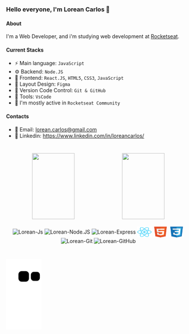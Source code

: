 ### Hello everyone, I'm Lorean Carlos 👋

#### About
I'm a Web Developer, and i'm studying web development at [Rocketseat](https://rocketseat.com.br/).

#### Current Stacks
- ⚡️ Main language: `JavaScript`
- ⚙️ Backend: `Node.JS`
- 🎉 Frontend: `React.JS`, `HTML5`, `CSS3`, `JavaScript` 
- 🎨 Layout Design: `Figma`
- 🎉 Version Code Control: `Git & GitHub`
- 🔨 Tools: `VsCode`
- 🚀 I'm mostly active in `Rocketseat Community`

#### Contacts
- 📧 Email: lorean.carlos@gmail.com
- 👥 Linkedin: https://www.linkedin.com/in/loreancarlos/

#

<div align="center">
  <img height="180em" width="48%" src="https://github-readme-stats.vercel.app/api?username=loreancarlos&show_icons=true&theme=dark&include_all_commits=true&count_private=true"/>
  <img height="180em" width="48%" src="https://github-readme-stats.vercel.app/api/top-langs/?username=loreancarlos&layout=compact&langs_count=7&theme=dark"/>
</div>
<div align="center" style="display: inline_block"><br>
  <img align="center" alt="Lorean-Js" height="30" width="40" src="https://cdn.jsdelivr.net/gh/devicons/devicon/icons/javascript/javascript-original.svg">
  <img align="center" alt="Lorean-Node.JS" height="30" width="40" src="https://cdn.jsdelivr.net/gh/devicons/devicon/icons/nodejs/nodejs-original.svg">
  <img align="center" alt="Lorean-Express" height="30" width="40" src="https://cdn.jsdelivr.net/gh/devicons/devicon/icons/express/express-original.svg" />
  <img align="center" alt="Lorean-React" height="30" width="40" src="https://raw.githubusercontent.com/devicons/devicon/master/icons/react/react-original.svg">
  <img align="center" alt="Lorean-HTML" height="30" width="40" src="https://raw.githubusercontent.com/devicons/devicon/master/icons/html5/html5-original.svg">
  <img align="center" alt="Lorean-CSS" height="30" width="40" src="https://raw.githubusercontent.com/devicons/devicon/master/icons/css3/css3-original.svg">
  <img align="center" alt="Lorean-Git" height="30" width="40" src="https://cdn.jsdelivr.net/gh/devicons/devicon/icons/git/git-original.svg">
  <img align="center" alt="Lorean-GitHub" height="30" width="40" src="https://cdn.jsdelivr.net/gh/devicons/devicon/icons/github/github-original.svg">
</div>

#

![Snake animation](https://github.com/loreancarlos/loreancarlos/blob/output/github-contribution-grid-snake.svg)
